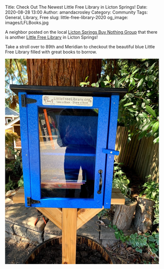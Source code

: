 Title: Check Out The Newest Little Free Library in Licton Springs!
Date: 2020-08-28 13:00
Author: amandacrosley
Category: Community
Tags: General, Library, Free
slug: little-free-library-2020
og_image: images/LFLBooks.jpg

A neighbor posted on the local [Licton Springs Buy Nothing Group](https://www.facebook.com/groups/131617810551046) that there is another [Little Free Library](https://littlefreelibrary.org/) in Licton Springs! 

Take a stroll over to 89th and Meridian to checkout the beautiful blue Little Free Library filled with great books to borrow.    

[![Little Free Library at 89th and Meridian](/images/littlefreelibrarymeridian.jpg)](/images/littlefreelibrarymeridian.jpg)
